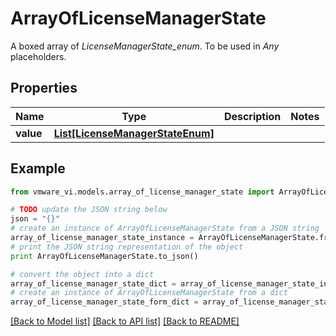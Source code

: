 # ArrayOfLicenseManagerState

A boxed array of *LicenseManagerState_enum*. To be used in *Any* placeholders. 

## Properties
Name | Type | Description | Notes
------------ | ------------- | ------------- | -------------
**value** | [**List[LicenseManagerStateEnum]**](LicenseManagerStateEnum.md) |  | 

## Example

```python
from vmware_vi.models.array_of_license_manager_state import ArrayOfLicenseManagerState

# TODO update the JSON string below
json = "{}"
# create an instance of ArrayOfLicenseManagerState from a JSON string
array_of_license_manager_state_instance = ArrayOfLicenseManagerState.from_json(json)
# print the JSON string representation of the object
print ArrayOfLicenseManagerState.to_json()

# convert the object into a dict
array_of_license_manager_state_dict = array_of_license_manager_state_instance.to_dict()
# create an instance of ArrayOfLicenseManagerState from a dict
array_of_license_manager_state_form_dict = array_of_license_manager_state.from_dict(array_of_license_manager_state_dict)
```
[[Back to Model list]](../README.md#documentation-for-models) [[Back to API list]](../README.md#documentation-for-api-endpoints) [[Back to README]](../README.md)


